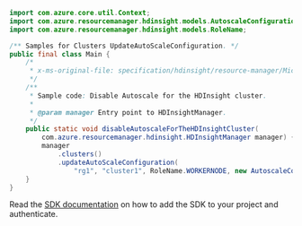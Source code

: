 ```java
import com.azure.core.util.Context;
import com.azure.resourcemanager.hdinsight.models.AutoscaleConfigurationUpdateParameter;
import com.azure.resourcemanager.hdinsight.models.RoleName;

/** Samples for Clusters UpdateAutoScaleConfiguration. */
public final class Main {
    /*
     * x-ms-original-file: specification/hdinsight/resource-manager/Microsoft.HDInsight/stable/2021-06-01/examples/DisableClusterAutoScale.json
     */
    /**
     * Sample code: Disable Autoscale for the HDInsight cluster.
     *
     * @param manager Entry point to HDInsightManager.
     */
    public static void disableAutoscaleForTheHDInsightCluster(
        com.azure.resourcemanager.hdinsight.HDInsightManager manager) {
        manager
            .clusters()
            .updateAutoScaleConfiguration(
                "rg1", "cluster1", RoleName.WORKERNODE, new AutoscaleConfigurationUpdateParameter(), Context.NONE);
    }
}
```

Read the [SDK documentation](https://github.com/Azure/azure-sdk-for-java/blob/azure-resourcemanager-hdinsight_1.0.0-beta.5/sdk/hdinsight/azure-resourcemanager-hdinsight/README.md) on how to add the SDK to your project and authenticate.

